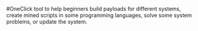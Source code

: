#OneClick
 tool to help beginners build payloads for different systems, create mined scripts in some programming languages, solve some system problems, or update the system. 
